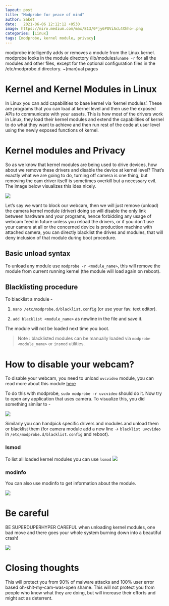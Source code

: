 ```yaml
---
layout: post
title: "Modprobe for peace of mind"
author: Saket
date:   2021-06-06 12:12:12 +0530
image: https://miro.medium.com/max/813/0*jy6POViAcL4Xhho-.png
categories: [Linux]
tags: [modprobe, kernel module, privacy]
---
```


modprobe intelligently adds or removes a module from the Linux kernel. modprobe looks in the module directory /lib/modules/`uname -r` for all the modules and other files, except for the optional configuration files in the /etc/modprobe.d directory.
~(man)ual pages

<!--more-->
# Kernel and Kernel Modules in Linux
In Linux you can add capabilities to base kernel via ‘kernel modules’. These are programs that you can load at kernel level and then use the exposed APIs to communicate with your assets. This is how most of the drivers work in Linux, they load their kernel modules and extend the capabilities of kernel to do what they want to achieve and then run rest of the code at user level using the newly exposed functions of kernel.

# Kernel modules and Privacy

So as we know that kernel modules are being used to drive devices, how about we remove these drivers and disable the device at kernel level?
That’s exactly what we are going to do, turning off camera is one thing, but removing the cam driver itself is sometimes overkill but a necessary evil. The image below visualizes this idea nicely.

![](https://miro.medium.com/max/813/0*jy6POViAcL4Xhho-.png)

Let’s say we want to block our webcam, then we will just remove (unload) the camera kernel module (driver) doing so will disable the only link between hardware and your programs, hence forbidding any usage of webcam feed in future unless you reload the drivers, or if you don’t use your camera at all or the concerned device is production machine with attached camera, you can directly blacklist the drives and modules, that will deny inclusion of that module during boot procedure.

## Basic unload syntax

To unload any module use `modprobe -r <module_name>`, this will remove the module from current running kernel (the module will load again on reboot).

## Blacklisting procedure

To blacklist a module -

1. `nano /etc/modprobe.d/blacklist.config` (or use your fav. text editor).

2. `add blacklist <module_name>` as newline in the file and save it.

The module will not be loaded next time you boot.

> Note : blacklisted modules can be manually loaded via `modprobe <module_name>` or `insmod` utilities.

# How to disable your webcam?

To disable your webcam, you need to unload `uvcvideo` module, you can read more about this module [here](https://www.kernel.org/doc/html/v4.13/media/v4l-drivers/uvcvideo.html)

To do this with modprobe, `sudo modprobe -r uvcvideo` should do it. Now try to open any application that uses camera. To visualize this, you did something similar to -

![](https://miro.medium.com/max/813/1*FxuP17ddOQuCW0GYc-Y6xg.png)


Similarly you can handpick specific drivers and modules and unload them or blacklist them (for camera module add a new line → `blacklist uvcvideo` in `/etc/modprobe.d/blacklist.config` and reboot).

### lsmod
To list all loaded kernel modules you can use `lsmod`
![](https://miro.medium.com/max/875/1*9BqDVwVd5A-DWJTMwX0x5w.png)

### modinfo

You can also use modinfo to get information about the module.

![](https://miro.medium.com/max/875/1*Iriz1CFjkEQzG0Y7qPkBDA.png)

# Be careful
BE SUPERDUPERHYPER CAREFUL when unloading kernel modules, one bad move and there goes your whole system burning down into a beautiful crash!

![](https://miro.medium.com/max/875/1*32yRtz0GZluB2sFKTlw9CA.png)

# Closing thoughts
This will protect you from 90% of malware attacks and 100% user error based oh-shit-my-cam-was-open shame.
This will not protect you from people who know what they are doing, but will increase their efforts and might act as deterrent.